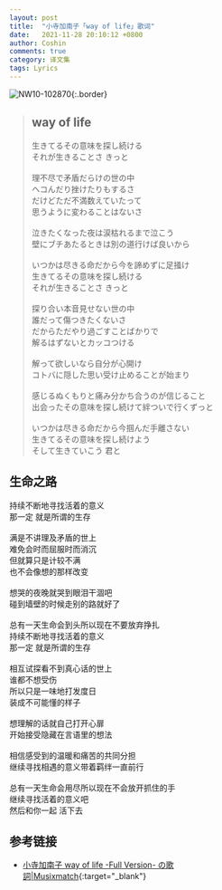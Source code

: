 ```yaml
---
layout: post
title:  "小寺加南子「way of life」歌词"
date:   2021-11-28 20:10:12 +0800
author: Coshin
comments: true
category: 译文集
tags: Lyrics
---
```

![NW10-102870](https://is4-ssl.mzstatic.com/image/thumb/Music/v4/c9/ac/1d/c9ac1dab-a7f4-387e-dcd0-c5c97fb6ecad/source/600x600bb.jpg){:.border}

<blockquote class="original">
  <h2>way of life</h2>
  <p>
    生きてるその意味を探し続ける<br>
    それが生きることさ きっと<br>
    <br>
    理不尽で矛盾だらけの世の中<br>
    ヘコんだり挫けたりもするさ<br>
    だけどただ不満数えていたって<br>
    思うように変わることはないさ<br>
    <br>
    泣きたくなった夜は涙枯れるまで泣こう<br>
    壁にブチあたるときは別の道行けば良いから<br>
    <br>
    いつかは尽きる命だから今を諦めずに足掻け<br>
    生きてるその意味を探し続ける<br>
    それが生きることさ きっと<br>
    <br>
    探り合い本音見せない世の中<br>
    誰だって傷つきたくないさ<br>
    だからただやり過ごすことばかりで<br>
    解るはずないとカッコつける<br>
    <br>
    解って欲しいなら自分が心開け<br>
    コトバに隠した思い受け止めることが始まり<br>
    <br>
    感じるぬくもりと痛み分かち合うのが信じること<br>
    出会ったその意味を探し続けて絆ついで行くずっと<br>
    <br>
    いつかは尽きる命だから今掴んだ手離さない<br>
    生きてるその意味を探し続けよう<br>
    そして生きていこう 君と
  </p>
</blockquote>

<div class="translation">
  <h2>生命之路</h2>
  <p>
    持续不断地寻找活着的意义<br>
    那一定 就是所谓的生存<br>
    <br>
    满是不讲理及矛盾的世上<br>
    难免会时而屈服时而消沉<br>
    但就算只是计较不满<br>
    也不会像想的那样改变<br>
    <br>
    想哭的夜晚就哭到眼泪干涸吧<br>
    碰到墙壁的时候走别的路就好了<br>
    <br>
    总有一天生命会到头所以现在不要放弃挣扎<br>
    持续不断地寻找活着的意义<br>
    那一定 就是所谓的生存<br>
    <br>
    相互试探看不到真心话的世上<br>
    谁都不想受伤<br>
    所以只是一味地打发度日<br>
    装成不可能懂的样子<br>
    <br>
    想理解的话就自己打开心扉<br>
    开始接受隐藏在言语里的想法<br>
    <br>
    相信感受到的温暖和痛苦的共同分担<br>
    继续寻找相遇的意义带着羁绊一直前行<br>
    <br>
    总有一天生命会用尽所以现在不会放开抓住的手<br>
    继续寻找活着的意义吧<br>
    然后和你一起 活下去
  </p>
</div>

## 参考链接

* [小寺加南子 way of life -Full Version- の歌詞\|Musixmatch](https://www.musixmatch.com/ja/lyrics/小寺可南子/way-of-life-Full-Version-){:target="_blank"}
